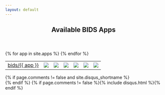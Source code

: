```yaml
---
layout: default
---
```

<article class="post-container post-container--single">
  <header class="post-header">
    <h1 class="post-title">Available BIDS Apps</h1>
  </header>

  <table>
  {% for app in site.apps %}
    <tr>
      <td><a href="http://github.com/BIDS-Apps/{{ app }}">bids/{{ app }}</a></td>
      <td><img src="https://images.microbadger.com/badges/version/bids/{{ app | downcase }}.svg" /></td>
      <td>
        <a href="http://github.com/BIDS-Apps/{{ app }}/issues?q=is%3Aopen+is%3Aissue+label%3Abug">
          <img src="https://img.shields.io/github/issues-raw/BIDS-Apps/{{ app }}/bug.svg?maxAge=2592000" />
        </a>
      </td>
      <td>
        <a href="https://circleci.com/gh/BIDS-Apps/{{ app }}/tree/master">
          <img src="https://img.shields.io/circleci/project/BIDS-Apps/{{ app }}/master.svg?maxAge=2592000" />
        </a>
      </td>
      <td>
        <a href="http://github.com/BIDS-Apps/{{ app }}/pulls">
          <img src="https://img.shields.io/github/issues-pr-raw/BIDS-Apps/{{ app }}/bug.svg?maxAge=2592000" />
        </a>
      </td>
      <td>
        <a href="https://hub.docker.com/r/bids/{{ app | downcase }}/">
          <img src="https://img.shields.io/docker/pulls/bids/{{ app | downcase }}.svg?maxAge=2592000" />
        </a>
      </td>
	  <td>
        <a href="https://hub.docker.com/r/bids/{{ app | downcase }}/">
          <img src="https://images.microbadger.com/badges/image/bids/{{ app | downcase }}.svg" />
        </a>
      </td>
    </tr>
  {% endfor %}
  </table>
  {% if page.comments != false and site.disqus_shortname %}<section id="disqus_thread"></section><!-- /#disqus_thread -->{% endif %}
  {% if page.comments != false %}{% include disqus.html %}{% endif %}
  </article>
